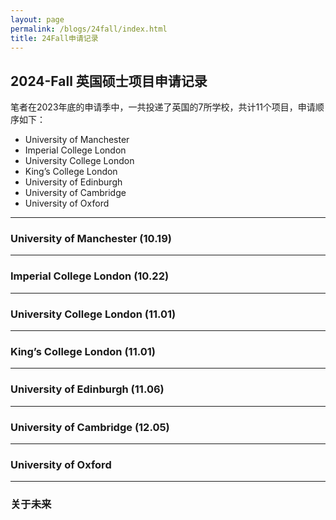 ```yaml
---
layout: page
permalink: /blogs/24fall/index.html
title: 24Fall申请记录
---
```


## 2024-Fall 英国硕士项目申请记录

笔者在2023年底的申请季中，一共投递了英国的7所学校，共计11个项目，申请顺序如下：

- University of Manchester
- Imperial College London
- University College London
- King’s College London
- University of Edinburgh
- University of Cambridge
- University of Oxford





---

### University of Manchester (10.19)





---

### Imperial College London (10.22)





----

### University College London (11.01)







---

### King’s College London (11.01)





---

### University of Edinburgh (11.06)







---

### University of Cambridge (12.05)





---

### University of Oxford







---

### 关于未来
